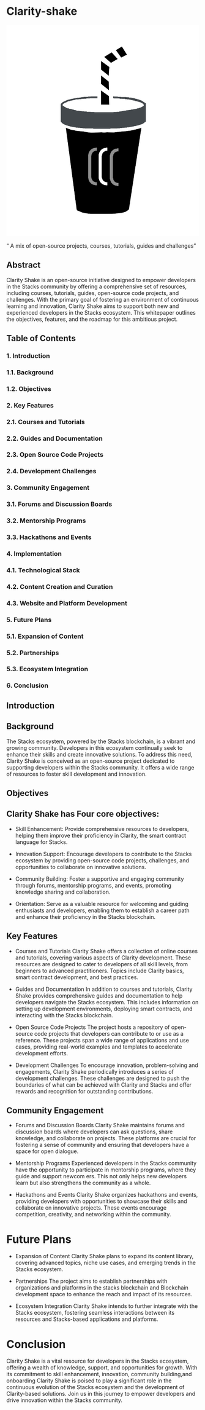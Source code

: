# Clarity-shake

![](https://github.com/ABRAHAMEKIO/Clarity-shake/blob/main/%20clarityshake1.png)


 “ A mix of open-source projects, courses, tutorials, guides and challenges”


## Abstract
Clarity Shake is an open-source initiative designed to empower developers in the Stacks community by offering a comprehensive set of resources, including courses, tutorials, guides, open-source code projects, and challenges. With the primary goal of fostering an environment of continuous learning and innovation, Clarity Shake aims to support both new and experienced developers in the Stacks ecosystem. This whitepaper outlines the objectives, features, and the roadmap for this ambitious project.


## Table of Contents





### 1. Introduction
### 1.1. Background
### 1.2. Objectives




### 2. Key Features
### 2.1. Courses and Tutorials
### 2.2. Guides and Documentation
### 2.3. Open Source Code Projects
### 2.4. Development Challenges





### 3. Community Engagement
###    3.1. Forums and Discussion Boards
###   3.2. Mentorship Programs
###   3.3. Hackathons and Events




### 4. Implementation
###   4.1. Technological Stack
###  4.2. Content Creation and Curation
###  4.3. Website and Platform Development




### 5. Future Plans
###  5.1. Expansion of Content
###  5.2. Partnerships
###  5.3. Ecosystem Integration


### 6. Conclusion


## Introduction


## Background


The Stacks ecosystem, powered by the Stacks blockchain, is a vibrant and growing community. Developers in this ecosystem continually seek to enhance their skills and create innovative solutions. To address this need, Clarity Shake is conceived as an open-source project dedicated to supporting developers within the Stacks community. It offers a wide range of resources to foster skill development and innovation.


## Objectives


## Clarity Shake has Four core objectives:


* Skill Enhancement: Provide comprehensive resources to developers, helping them improve their proficiency in Clarity, the smart contract language for Stacks.


* Innovation Support: Encourage developers to contribute to the Stacks ecosystem by providing open-source code projects, challenges, and opportunities to collaborate on innovative solutions.


* Community Building: Foster a supportive and engaging community through forums, mentorship programs, and events, promoting knowledge sharing and collaboration.

* Orientation: Serve as a valuable resource for welcoming and guiding enthusiasts and developers, enabling them to establish a career path and enhance their proficiency in the Stacks blockchain.


## Key Features


* Courses and Tutorials
Clarity Shake offers a collection of online courses and tutorials, covering various aspects of Clarity development. These resources are designed to cater to developers of all skill levels, from beginners to advanced practitioners. Topics include Clarity basics, smart contract development, and best practices. 


 *  Guides and Documentation
In addition to courses and tutorials, Clarity Shake provides comprehensive guides and documentation to help developers navigate the Stacks ecosystem. This includes information on setting up development environments, deploying smart contracts, and interacting with the Stacks blockchain.


*  Open Source Code Projects
The project hosts a repository of open-source code projects that developers can contribute to or use as a reference. These projects span a wide range of applications and use cases, providing real-world examples and templates to accelerate development efforts.


*  Development Challenges
To encourage innovation, problem-solving and engagements, Clarity Shake periodically introduces a series of development challenges. These challenges are designed to push the boundaries of what can be achieved with Clarity and Stacks and offer rewards and recognition for outstanding contributions.


## Community Engagement


*   Forums and Discussion Boards
Clarity Shake maintains forums and discussion boards where developers can ask questions, share knowledge, and collaborate on projects. These platforms are crucial for fostering a sense of community and ensuring that developers have a space for open dialogue.


*   Mentorship Programs
Experienced developers in the Stacks community have the opportunity to participate in mentorship programs, where they guide and support newcom ers. This not only helps new developers learn but also strengthens the community as a whole.


*   Hackathons and Events
Clarity Shake organizes hackathons and events, providing developers with opportunities to showcase their skills and collaborate on innovative projects. These events encourage competition, creativity, and networking within the community.


# Future Plans
*   Expansion of Content
Clarity Shake plans to expand its content library, covering advanced topics, niche use cases, and emerging trends in the Stacks ecosystem.


*   Partnerships
The project aims to establish partnerships with organizations and platforms in the stacks blockchain and Blockchain development space to enhance the reach and impact of its resources.


*   Ecosystem Integration 
Clarity Shake intends to further integrate with the Stacks ecosystem, fostering seamless interactions between its resources and Stacks-based applications and platforms.


# Conclusion


Clarity Shake is a vital resource for developers in the Stacks ecosystem, offering a wealth of knowledge, support, and opportunities for growth. With its commitment to skill enhancement, innovation, community building,and onboarding Clarity Shake is poised to play a significant role in the continuous evolution of the Stacks ecosystem and the development of Clarity-based solutions. Join us in this journey to empower developers and drive innovation within the Stacks community.
